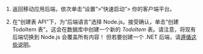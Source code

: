 
1. 返回移动应用后端，依次单击“设置”>“快速启动”> 你的客户端平台。

2. 在“创建表 API”下，为“后端语言”选择 Node.js。接受确认，单击“创建 TodoItem 表”。这会在数据库中创建一个新的 *TodoItem* 表。请注意，将现有后端切换到 Node.js 会覆盖所有内容！ 但若要创建一个 .NET 后端，请[遵循这些说明](../articles/app-service-mobile/app-service-mobile-dotnet-backend-how-to-use-server-sdk.md#create-app)。

<!---HONumber=Mooncake_0919_2016-->